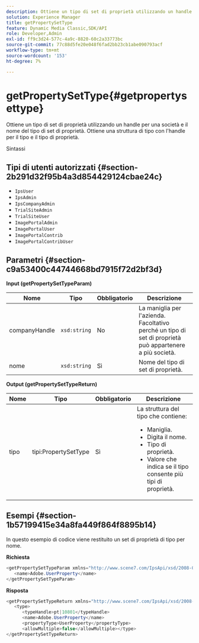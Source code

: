 ```yaml
---
description: Ottiene un tipo di set di proprietà utilizzando un handle per una società e il nome del tipo di set di proprietà. Ottiene una struttura di tipo con l'handle per il tipo e il tipo di proprietà.
solution: Experience Manager
title: getPropertySetType
feature: Dynamic Media Classic,SDK/API
role: Developer,Admin
exl-id: ff9c3d24-577c-4a9c-8820-60c2a33773bc
source-git-commit: 77c88d5fe20e048f6fad2bb23cb1abe090793acf
workflow-type: tm+mt
source-wordcount: '153'
ht-degree: 7%

---
```


# getPropertySetType{#getpropertysettype}

Ottiene un tipo di set di proprietà utilizzando un handle per una società e il nome del tipo di set di proprietà. Ottiene una struttura di tipo con l&#39;handle per il tipo e il tipo di proprietà.

Sintassi

## Tipi di utenti autorizzati {#section-2b291d32f95b4a3d854429124cbae24c}

* `IpsUser`
* `IpsAdmin`
* `IpsCompanyAdmin`
* `TrialSiteAdmin`
* `TrialSiteUser`
* `ImagePortalAdmin`
* `ImagePortalUser`
* `ImagePortalContrib`
* `ImagePortalContribUser`

## Parametri {#section-c9a53400c44744668bd7915f72d2bf3d}

**Input (getPropertySetTypeParam)**

| Nome | Tipo | Obbligatorio | Descrizione |
|---|---|---|---|
| companyHandle | `xsd:string` | No | La maniglia per l&#39;azienda. Facoltativo perché un tipo di set di proprietà può appartenere a più società. |
| nome | `xsd:string` | Sì | Nome del tipo di set di proprietà. |

**Output (getPropertySetTypeReturn)**

<table id="table_F2724F6B706C4F658AED99290E29F3E6"> 
 <thead> 
  <tr> 
   <th colname="col1" class="entry"> Nome </th> 
   <th colname="col2" class="entry"> Tipo </th> 
   <th colname="col3" class="entry"> Obbligatorio </th> 
   <th colname="col4" class="entry"> Descrizione </th> 
  </tr> 
 </thead>
 <tbody> 
  <tr> 
   <td colname="col1"> <span class="codeph"> <span class="varname"> tipo</span> </span> </td> 
   <td colname="col2"> <span class="codeph"> tipi:PropertySetType</span> </td> 
   <td colname="col3"> Sì </td> 
   <td colname="col4">La struttura del tipo che contiene: 
    <ul id="ul_FC028882124D4CD6870A076CBFB80333"> 
     <li id="li_9F36539C51ED48EDBECCD6A07A4FDD4A">Maniglia. </li> 
     <li id="li_6004406A0D1341648A714FF3C61E4004">Digita il nome. </li> 
     <li id="li_29F6CA9D8B134ED3B10B6BDBB41BF607">Tipo di proprietà. </li> 
     <li id="li_A2354354541A4F1AB7234F65F2B61A40">Valore che indica se il tipo consente più tipi di proprietà. </li> 
    </ul> </td> 
  </tr> 
 </tbody> 
</table>

## Esempi {#section-1b57199415e34a8fa449f864f8895b14}

In questo esempio di codice viene restituito un set di proprietà di tipo per nome.

**Richiesta**

```java
<getPropertySetTypeParam xmlns="http://www.scene7.com/IpsApi/xsd/2008-01-15">
   <name>Adobe.UserProperty</name>
</getPropertySetTypeParam>
```

**Risposta**

```java
<getPropertySetTypeReturn xmlns="http://www.scene7.com/IpsApi/xsd/2008-01-15">
   <type>
      <typeHandle>pt|10801</typeHandle>
      <name>Adobe.UserProperty</name>
      <propertyType>UserProperty</propertyType>
      <allowMultiple>false</allowMultiple></type>
</getPropertySetTypeReturn>
```
